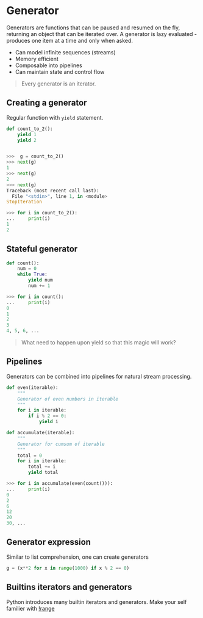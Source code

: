 # Generator
Generators are functions that can be paused and resumed on the fly, returning an object that can be iterated over.
A generator is lazy evaluated - produces one item at a time and only when asked.

 - Can model infinite sequences (streams)
 - Memory efficient
 - Composable into pipelines
 - Can maintain state and control flow

> Every generator is an iterator.

## Creating a generator
Regular function with ```yield``` statement.
```python
def count_to_2():
	yield 1
	yield 2
```
```python

>>>  g = count_to_2()
>>> next(g)
1
>>> next(g)
2
>>> next(g)
Traceback (most recent call last):
  File "<stdin>", line 1, in <module>
StopIteration
```
```python
>>> for i in count_to_2():
... 	print(i)
1
2
```
## Stateful generator
```python
def count():
	num = 0
	while True:
		yield num
		num += 1
```
```python
>>> for i in count():
... 	print(i)
0
1
2
3
4, 5, 6, ...
```
> What need to happen upon yield so that this magic will work?
>
## Pipelines
Generators can be combined into pipelines for natural stream processing.
```python
def even(iterable):
	"""
	Generator of even numbers in iterable
	"""
	for i in iterable:
		if i % 2 == 0:
			yield i
```
```python
def accumulate(iterable):
	"""
	Generator for cumsum of iterable
	"""
	total = 0
	for i in iterable:
		total += i
		yield total
```
```python
>>> for i in accumulate(even(count())):
... 	print(i)
0
2
6
12
20
30, ...
```
## Generator expression
Similar to list comprehension, one can create generators
```python
g = (x**2 for x in range(1000) if x % 2 == 0)
```
## Builtins iterators and generators
Python introduces many builtin iterators and generators.
Make your self familier with [!range]()
<!--stackedit_data:
eyJoaXN0b3J5IjpbNzAyMTE2OTY5LDE2Mjc5MTkyMzgsLTgzNj
g3NjUwMCwxODIzMDQ0ODYsMTk4NzcxODMzLDEwMDEwMzgzNjZd
fQ==
-->